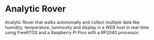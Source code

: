 # Analytic Rover
Analytic Rover that walks autonomally and collect multiple data like humidity, temperature, luminosity and display in a WEB host in real-time using FreeRTOS and a Raspberry Pi Pico with a RP2040 processor.
